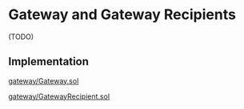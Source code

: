 # Gateway and Gateway Recipients

(TODO)

## Implementation

[gateway/Gateway.sol](../../src/gateway/Gateway.sol)

[gateway/GatewayRecipient.sol](../../src/gateway/GatewayRecipient.sol)
